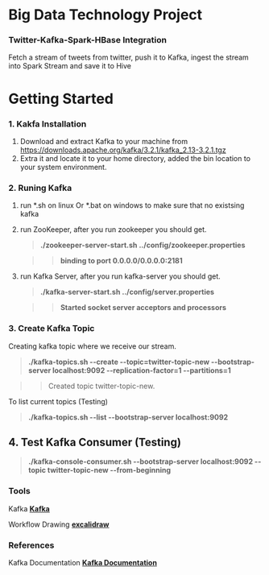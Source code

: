 # Big Data Technology Project 
### Twitter-Kafka-Spark-HBase Integration

Fetch a stream of tweets from twitter, push it to Kafka, ingest the stream into Spark Stream and save it to Hive  

# Getting Started

### 1. Kakfa Installation 

1. Download and extract Kafka to your machine from https://downloads.apache.org/kafka/3.2.1/kafka_2.13-3.2.1.tgz
2. Extra it and locate it to your home directory, added the bin location to your system environment.

### 2. Runing Kafka
1. run *.sh on linux Or *.bat on windows to make sure that no existsing kafka
2. run ZooKeeper, after you run zookeeper you should get.  
   > **./zookeeper-server-start.sh ../config/zookeeper.properties**
 
   >> **binding to port 0.0.0.0/0.0.0.0:2181**
   
   
3. run Kafka Server, after you run kafka-server you should get. 
   > **./kafka-server-start.sh ../config/server.properties**
   
   >> **Started socket server acceptors and processors**

### 3. Create Kafka Topic
Creating kafka topic where we receive our stream. 
   > **./kafka-topics.sh --create --topic=twitter-topic-new --bootstrap-server localhost:9092 --replication-factor=1 --partitions=1**

   >> Created topic twitter-topic-new.
   
To list current topics (Testing)
   > **./kafka-topics.sh --list --bootstrap-server localhost:9092**

## 4. Test Kafka Consumer (Testing)
> **./kafka-console-consumer.sh --bootstrap-server localhost:9092 --topic twitter-topic-new --from-beginning**

### Tools
Kafka **[Kafka](https://kafka.apache.org/quickstart)**

Workflow Drawing **[excalidraw](https://excalidraw.com/)**

### References

Kafka Documentation **[Kafka Documentation](https://kafka.apache.org/documentation/#quickstart)**
